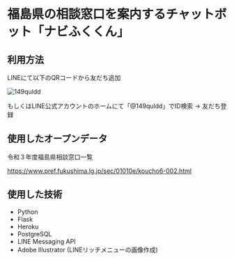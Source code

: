 # 福島県の相談窓口を案内するチャットボット「ナビふくくん」
## 利用方法
LINEにて以下のQRコードから友だち追加

![149quldd](https://user-images.githubusercontent.com/74228083/151317218-dbe07c28-c39b-4961-8acd-6a780f03c116.png)

もしくはLINE公式アカウントのホームにて「@149quldd」でID検索 → 友だち登録
## 使用したオープンデータ
令和３年度福島県相談窓口一覧

https://www.pref.fukushima.lg.jp/sec/01010e/koucho6-002.html
## 使用した技術
- Python
- Flask
- Heroku
- PostgreSQL
- LINE Messaging API
- Adobe Illustrator (LINEリッチメニューの画像作成)
